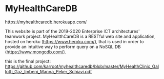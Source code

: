 # MyHealthCareDB

https://myhealthcaredb.herokuapp.com/

This website is part of the 2019-2020 Enterprise ICT architectures' teamwork project. 
MyHealtthCareDB is a RESTful web site and application, hosted on heroku (https://www.heroku.com/), that is used in order to provide an intuitive way to perform query on a NoSQL DB (https://www.mongodb.com/).

this is the final project: https://github.com/karroot/myhealthcaredb/blob/master/MyHealthClinic_Gallotti_Gaz_Imbeni_Manna_Peker_Schiavi.pdf
